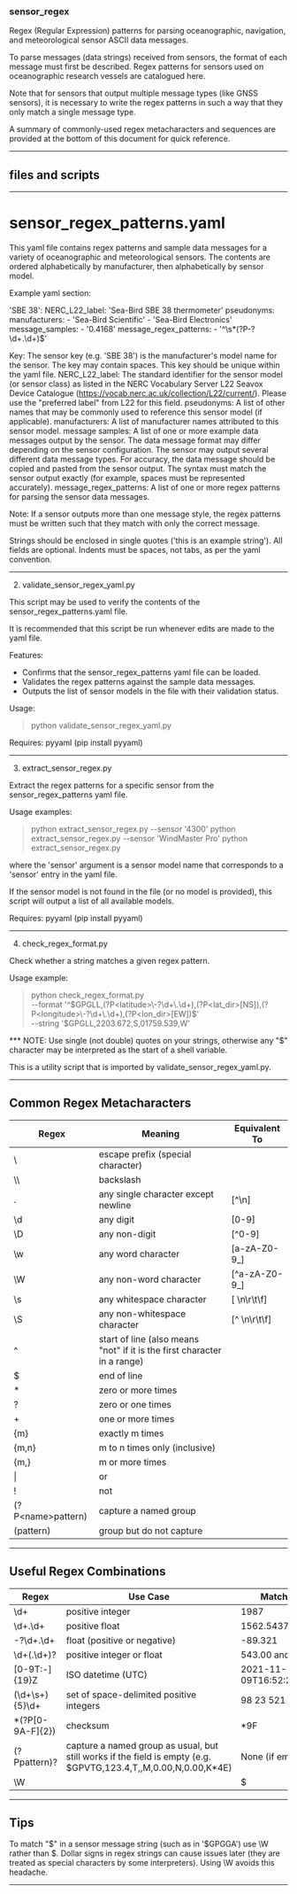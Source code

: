 
### sensor_regex

Regex (Regular Expression) patterns for parsing oceanographic, navigation, and meteorological sensor ASCII data messages.

To parse messages (data strings) received from sensors, the format of each message must first be described. Regex patterns for sensors used on oceanographic research vessels are catalogued here.

Note that for sensors that output multiple message types (like GNSS sensors), it is necessary to write the regex patterns in such a way that they only match a single message type.  

A summary of commonly-used regex metacharacters and sequences are provided at the bottom of this document for quick reference.

-----------------------------------------

## files and scripts

---- ---- ---- ---- ----

# sensor_regex_patterns.yaml

This yaml file contains regex patterns and sample data messages for a variety of oceanographic and meteorological sensors.
The contents are ordered alphabetically by manufacturer, then alphabetically by sensor model.

Example yaml section:

'SBE 38':
        NERC_L22_label: 'Sea-Bird SBE 38 thermometer'
        pseudonyms:
        manufacturers:
        - 'Sea-Bird Scientific'
        - 'Sea-Bird Electronics'
        message_samples:
        - '0.4168'
        message_regex_patterns:
        - '^\s*(?P<temperature>\-?\d+\.\d+)$'

Key:                         The sensor key (e.g. 'SBE 38') is the manufacturer's model name for the sensor.
                             The key may contain spaces. 
                             This key should be unique within the yaml file.
NERC_L22_label:              The standard identifier for the sensor model (or sensor class) as listed in the NERC Vocabulary Server L22 Seavox Device Catalogue
                             (https://vocab.nerc.ac.uk/collection/L22/current/). 
                             Please use the "preferred label" from L22 for this field.
pseudonyms:                  A list of other names that may be commonly used to reference this sensor model (if applicable).
manufacturers:               A list of manufacturer names attributed to this sensor model.
message samples:             A list of one or more example data messages output by the sensor. 
                             The data message format may differ depending on the sensor configuration. 
                             The sensor may output several different data message types.
                             For accuracy, the data message should be copied and pasted from the sensor output.
                             The syntax must match the sensor output exactly (for example, spaces must be represented accurately).
message_regex_patterns:      A list of one or more regex patterns for parsing the sensor data messages.

                             
Note: If a sensor outputs more than one message style, the regex patterns must be written such that they match with only the correct message.

Strings should be enclosed in single quotes ('this is an example string').
All fields are optional.
Indents must be spaces, not tabs, as per the yaml convention.


---- ---- ---- ---- ----

2. validate_sensor_regex_yaml.py

This script may be used to verify
the contents of the sensor_regex_patterns.yaml file.

It is recommended that this script be run
whenever edits are made to the yaml file.

Features:
- Confirms that the sensor_regex_patterns yaml file can be loaded.
- Validates the regex patterns against the sample data messages.
- Outputs the list of sensor models in the file with their validation status.

Usage:
  > python validate_sensor_regex_yaml.py

Requires:
    pyyaml (pip install pyyaml)


---- ---- ---- ---- ----

3. extract_sensor_regex.py

Extract the regex patterns for a specific sensor
from the sensor_regex_patterns yaml file.

Usage examples:
  > python extract_sensor_regex.py --sensor '4300'
  > python extract_sensor_regex.py --sensor 'WindMaster Pro'
  > python extract_sensor_regex.py

where the 'sensor' argument is a sensor model name that corresponds
to a 'sensor' entry in the yaml file.

If the sensor model is not found in the file (or no model is provided),
this script will output a list of all available models.

Requires:
    pyyaml (pip install pyyaml)

---- ---- ---- ---- ----

4. check_regex_format.py

Check whether a string matches a given regex pattern.

Usage example:
  > python check_regex_format.py \
      --format '^$GPGLL,(?P<latitude>\-?\d+\.\d+),(?P<lat_dir>[NS]),(?P<longitude>\-?\d+\.\d+),(?P<lon_dir>[EW])$' \
      --string '$GPGLL,2203.672,S,01759.539,W'

*** NOTE: Use single (not double) quotes on your strings,
otherwise any "$" character may be interpreted
as the start of a shell variable.

This is a utility script that is imported by validate_sensor_regex_yaml.py.

-----------------------------------------



## Common Regex Metacharacters

Regex  | Meaning                                 | Equivalent To
--- | --- | ---
\	     | escape prefix (special character)	     |
\\\	   | backslash	|
.	     | any single character except newline	   | [^\n]
\d	   | any digit	                             | [0-9]
\D	   | any non-digit	                         | [^0-9]
\w	   | any word character	                     | [a-zA-Z0-9_]
\W	   | any non-word character	                 | [^a-zA-Z0-9_]
\s	   | any whitespace character	               | [ \n\r\t\f]
\S	   | any non-whitespace character	           | [^ \n\r\t\f]
^	     | start of line (also means "not" if it is the first character in a range)	 |
$    	 | end of line	|
\*	   | zero or more times |	
?	     | zero or one times	|
\+	   | one or more times	|
{m}    | exactly m times	|
{m,n}	 | m to n times only (inclusive)	|
{m,}	 | m or more times	|
\|	   | or	|
!	     | not	|
(?P\<name\>pattern)	| capture a named group |	
(pattern)	          | group but do not capture |	

-----------------------------------------

## Useful Regex Combinations

Regex                          | Use Case                                    | Matches
--- | --- | ---
\d+	                           | positive integer	                           | 1987
\d+\.\d+	                     | positive float	                             | 1562.543789234
\-?\d+\.\d+	                   | float (positive or negative)	               | -89.321
\d+(\.\d+)?	                   | positive integer or float	                 | 543.00 and 543
[0-9T:\-]{19}Z	               | ISO datetime (UTC)	                         | 2021-11-09T16:52:23Z
(\d+\s+){5}\d+	               | set of space-delimited positive integers	   | 98 23  521 92 1
\*(?P<checksum>[0-9A-F]{2})	   | checksum	                                   | *9F
(?P<name>pattern)?	           | capture a named group as usual, but still works if the field is empty (e.g. $GPVTG,123.4,T,,M,0.00,N,0.00,K*4E)	 | None (if empty)
\W	                           |                                             | $

-----------------------------------------

## Tips

To match "$" in a sensor message string (such as in '$GPGGA') use \W rather than \$.  Dollar signs in regex strings can cause issues later (they are treated as special characters by some interpreters). Using \W avoids this headache.

-----------------------------------------




